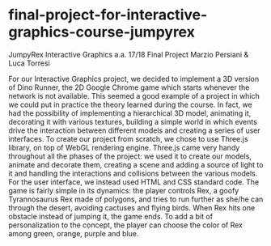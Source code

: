 # final-project-for-interactive-graphics-course-jumpyrex

JumpyRex
Interactive Graphics a.a. 17/18 Final Project
Marzio Persiani & Luca Torresi

For our Interactive Graphics project, we decided to implement a 3D version of Dino Runner, the 2D Google Chrome game which starts whenever the network is not available. This seemed a good example of a project in which we could put in practice the theory learned during the course. In fact, we had the possibility of implementing a hierarchical 3D model, animating it, decorating it with various textures, building a simple world in which events drive the interaction between different models and creating a series of user interfaces. To create our project from scratch, we chose to use Three.js library, on top of WebGL rendering engine. Three.js came very handy throughout all the phases of the project: we used it to create our models, animate and decorate them, creating a scene and adding a source of light to it and handling the interactions and collisions between the various models. For the user interface, we instead used HTML and CSS standard code. The game is fairly simple in its dynamics: the player controls Rex, a goofy Tyrannosaurus Rex made of polygons, and tries to run further as she/he can through the desert, avoiding cactuses and flying birds. When Rex hits one obstacle instead of jumping it, the game ends. To add a bit of personalization to the concept, the player can choose the color of Rex among green, orange, purple and blue. 

